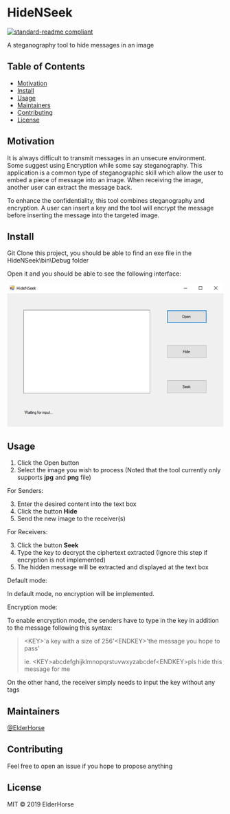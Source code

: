 # HideNSeek
[![standard-readme compliant](https://img.shields.io/badge/HideNSeek--readme-OK-green.svg?style=flat-square)](https://github.com/kcwong395/HideNSeek)

A steganography tool to hide messages in an image

## Table of Contents
- [Motivation](#motivation)
- [Install](#install)
- [Usage](#usage)
- [Maintainers](#maintainers)
- [Contributing](#contributing)
- [License](#license)

## Motivation

It is always difficult to transmit messages in an unsecure environment. Some suggest using Encryption while some say steganography. This application is a common type of steganographic skill which allow the user to embed a piece of message into an image. When receiving the image, another user can extract the message back.

To enhance the confidentiality, this tool combines steganography and encryption. A user can insert a key and the tool will encrypt the message before inserting the message into the targeted image.

## Install

Git Clone this project, you should be able to find an exe file in the HideNSeek\bin\Debug folder

Open it and you should be able to see the following interface:

<img src="img_for_readme/cover.PNG" alt="cover icon" />

## Usage

1. Click the Open button
2. Select the image you wish to process (Noted that the tool currently only supports **jpg** and **png** file)

For Senders:

3. Enter the desired content into the text box
4. Click the button **Hide**
5. Send the new image to the receiver(s)

For Receivers:

3. Click the button **Seek**
4. Type the key to decrypt the ciphertext extracted (Ignore this step if encryption is not implemented)
5. The hidden message will be extracted and displayed at the text box

Default mode:

In default mode, no encryption will be implemented.

Encryption mode:

To enable encryption mode, the senders have to type in the key in addition to the message following this syntax:

> \<KEY>'a key with a size of 256'\<ENDKEY>'the message you hope to pass'
>
> ie. \<KEY>abcdefghijklmnopqrstuvwxyzabcdef\<ENDKEY>pls hide this message for me

On the other hand, the receiver simply needs to input the key without any tags

## Maintainers

[@ElderHorse](https://github.com/kcwong395)

## Contributing
Feel free to open an issue if you hope to propose anything

## License
MIT © 2019 ElderHorse
